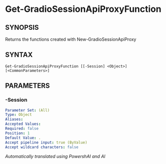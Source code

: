 ﻿---
external help file: powershai-help.xml
schema: 2.0.0
powershai: true
---

# Get-GradioSessionApiProxyFunction

## SYNOPSIS <!--!= @#Synop !-->
Returns the functions created with New-GradioSessionApiProxy

## SYNTAX <!--!= @#Syntax !-->

```
Get-GradioSessionApiProxyFunction [[-Session] <Object>] [<CommonParameters>]
```

## PARAMETERS <!--!= @#Params !-->

### -Session

```yml
Parameter Set: (All)
Type: Object
Aliases: 
Accepted Values: 
Required: false
Position: 1
Default Value: .
Accept pipeline input: true (ByValue)
Accept wildcard characters: false
```


<!--PowershaiAiDocBlockStart-->
_Automatically translated using PowershAI and AI_
<!--PowershaiAiDocBlockEnd-->
